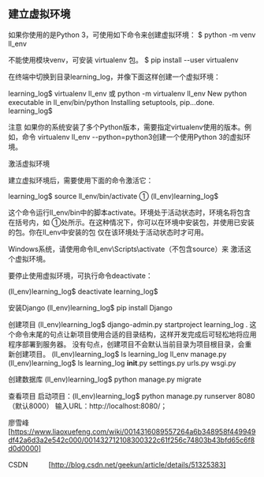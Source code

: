## 建立虚拟环境
如果你使用的是Python 3，可使用如下命令来创建虚拟环境：
$ python -m venv ll_env

不能使用模块venv，可安装 virtualenv 包。
$ pip install --user virtualenv

在终端中切换到目录learning_log，并像下面这样创建一个虚拟环境：

learning_log$ virtualenv ll_env 	或        python -m virtualenv ll_env
New python executable in ll_env/bin/python
Installing setuptools, pip...done.
learning_log$


注意 如果你的系统安装了多个Python版本，需要指定virtualenv使用的版本。例如，命令 virtualenv ll_env --python=python3创建一个使用Python 3的虚拟环境。

激活虚拟环境

建立虚拟环境后，需要使用下面的命令激活它：

learning_log$ source ll_env/bin/activate
 ①   (ll_env)learning_log$

这个命令运行ll_env/bin中的脚本activate。环境处于活动状态时，环境名将包含在括号内，如 ①处所示。在这种情况下，你可以在环境中安装包，并使用已安装的包。你在ll_env中安装的包 仅在该环境处于活动状态时才可用。

Windows系统，请使用命令ll_env\Scripts\activate（不包含source）来 激活这个虚拟环境。

要停止使用虚拟环境，可执行命令deactivate：

(ll_env)learning_log$ deactivate
learning_log$

安装Django
(ll_env)learning_log$ pip install Django

创建项目
(ll_env)learning_log$ django-admin.py startproject learning_log .
这个命令末尾的句点让新项目使用合适的目录结构，这样开发完成后可轻松地将应用程序部署到服务器。 没有句点，创建项目不会默认当前目录为项目根目录，会重新创建项目。
(ll_env)learning_log$ ls
learning_log 			ll_env 		manage.py
(ll_env)learning_log$ ls learning_log
__init__.py  settings.py  urls.py  wsgi.py

创建数据库
(ll_env)learning_log$ python manage.py migrate


查看项目
启动项目：(ll_env)learning_log$ python manage.py runserver 8080（默认8000）
输入URL：http://localhost:8080/；


廖雪峰　[https://www.liaoxuefeng.com/wiki/0014316089557264a6b348958f449949df42a6d3a2e542c000/001432712108300322c61f256c74803b43bfd65c6f8d0d0000]

CSDN　　　[http://blog.csdn.net/geekun/article/details/51325383]
